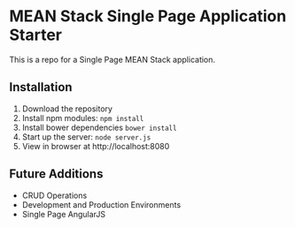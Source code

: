 # MEAN Stack Single Page Application Starter

This is a repo for a Single Page MEAN Stack application.

## Installation
1. Download the repository
2. Install npm modules: `npm install`
3. Install bower dependencies `bower install`
4. Start up the server: `node server.js`
5. View in browser at http://localhost:8080

## Future Additions
- CRUD Operations
- Development and Production Environments
- Single Page AngularJS 
